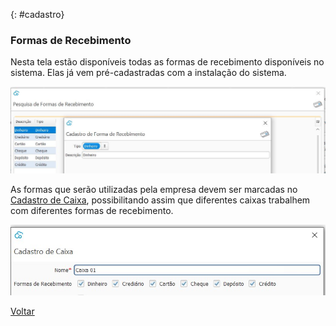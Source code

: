 

{: #cadastro}

### Formas de Recebimento

Nesta tela estão disponíveis todas as formas de recebimento disponíveis no sistema. Elas já vem pré-cadastradas com a instalação do sistema.

![](images/financeiro_forma_recebimento.jpg)



As formas que serão utilizadas pela empresa devem ser marcadas no [Cadastro de Caixa](caixa_cadastro_caixa.md), possibilitando assim que diferentes caixas trabalhem com diferentes formas de recebimento.

![](images/financeiro_forma_recebimento_caixa.jpg)



[Voltar](financeiro.md#financeirocontasreceber)

